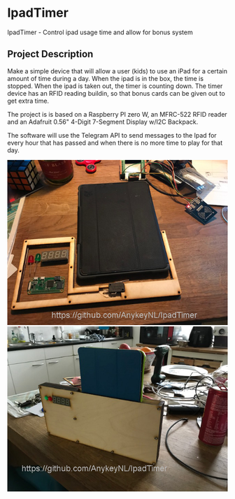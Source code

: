 # IpadTimer
IpadTimer - Control ipad usage time and allow for bonus system

## Project Description
Make a simple device that will allow a user (kids) to use an iPad for a certain amount of time during a day. When the ipad is in the box, the time is stopped. When the ipad is taken out, the timer is counting down. The timer device has an RFID reading buildin, so that bonus cards can be given out to get extra time. 

The project is is based on a Raspberry PI zero W, an MFRC-522 RFID reader and an Adafruit 0.56" 4-Digit 7-Segment Display w/I2C Backpack. 

The software will use the Telegram API to send messages to the Ipad for every hour that has passed and when there is no more time to play for that day.

![Inner works of the inital hardware](https://github.com/AnykeyNL/IpadTimer/blob/master/ipad_1.jpg)
![Sample of first hardware model](https://github.com/AnykeyNL/IpadTimer/blob/master/ipad_2.jpg)
